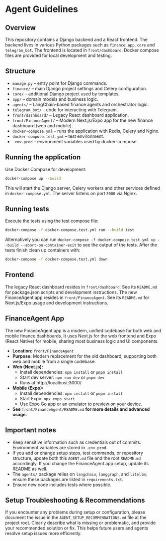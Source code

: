 # Agent Guidelines

## Overview
This repository contains a Django backend and a React frontend. The backend lives in various Python packages such as `finance`, `app`, `core` and `telegram_bot`. The frontend is located in `front/dashboard`. Docker compose files are provided for local development and testing.

## Structure
- `manage.py` – entry point for Django commands.
- `finance/` – main Django project settings and Celery configuration.
- `core/` – additional Django project used by templates.
- `app/` – domain models and business logic.
- `agents/` – LangChain-based finance agents and orchestrator logic.
- `telegram_bot/` – code for interacting with Telegram.
- `front/dashboard/` – Legacy React dashboard application.
- `front/FinanceAgent/` – Modern Next.js/Expo app for the new finance dashboard (web and mobile).
- `docker-compose.yml` – runs the application with Redis, Celery and Nginx.
- `docker-compose.test.yml` – test environment.
- `.env.prod` – environment variables used by docker-compose.

## Running the application
Use Docker Compose for development:

```bash
docker-compose up --build
```

This will start the Django server, Celery workers and other services defined in `docker-compose.yml`. The server listens on port `8000` via Nginx.

## Running tests
Execute the tests using the test compose file:

```bash
docker-compose -f docker-compose.test.yml run --build test
```

Alternatively you can run `docker-compose -f docker-compose.test.yml up --build --abort-on-container-exit` to see the output of the tests. After the tests finish clean up containers with:

```bash
docker-compose -f docker-compose.test.yml down
```

## Frontend
The legacy React dashboard resides in `front/dashboard`. See its `README.md` for package.json scripts and development instructions.
The new FinanceAgent app resides in `front/FinanceAgent`. See its `README.md` for Next.js/Expo usage and development instructions.

## FinanceAgent App

The new FinanceAgent app is a modern, unified codebase for both web and mobile finance dashboards. It uses Next.js for the web frontend and Expo (React Native) for mobile, sharing most business logic and UI components.

- **Location:** `front/FinanceAgent`
- **Purpose:** Modern replacement for the old dashboard, supporting both web and mobile from a single codebase.
- **Web (Next.js):**
  - Install dependencies: `npm install` or `pnpm install`
  - Start dev server: `npm run dev` or `pnpm dev`
  - Runs at http://localhost:3000/
- **Mobile (Expo):**
  - Install dependencies: `npm install` or `pnpm install`
  - Start Expo: `npx expo start`
  - Use Expo Go app or an emulator to preview on your device.
- **See** `front/FinanceAgent/README.md` **for more details and advanced usage.**

## Important notes
- Keep sensitive information such as credentials out of commits. Environment variables are stored in `.env.prod`.
- If you add or change setup steps, test commands, or repository structure, update both this `AGENT.md` file and the root `README.md` accordingly. If you change the FinanceAgent app setup, update its README as well.
- The `agents/` package relies on `langchain`, `langgraph`, and `litellm`; ensure these packages are listed in `requirements.txt`.
- Ensure new code includes tests where possible.

## Setup Troubleshooting & Recommendations

If you encounter any problems during setup or configuration, please document the issue in the `AGENT_SETUP_RECOMMENDATIONS.md` file at the project root. Clearly describe what is missing or problematic, and provide your recommended solution or fix. This helps future users and agents resolve setup issues more efficiently.


